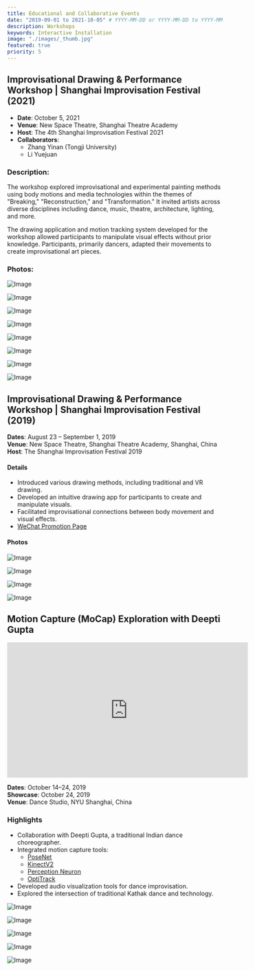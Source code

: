 ```yaml
---
title: Educational and Collaborative Events
date: "2019-09-01 to 2021-10-05" # YYYY-MM-DD or YYYY-MM-DD to YYYY-MM-DD or YYYY-MM-DD, YYYY-MM-DD, YYYY-MM-DD
description: Workshops
keywords: Interactive Installation
image: "./images/_thumb.jpg"
featured: true
priority: 5
---
```


<!-- ![Main Image](images/_main.jpg)

- **Venue**: New Space Theatre, Shanghai Theatre Academy, Shanghai, China
- **Host**: The 4th Shanghai Improvisation Festival (2021)
- **Collaborators**: Zhang Yinan (Tongji University) and Li Yuejuan -->

## Improvisational Drawing & Performance Workshop | Shanghai Improvisation Festival (2021)

- **Date**: October 5, 2021
- **Venue**: New Space Theatre, Shanghai Theatre Academy
- **Host**: The 4th Shanghai Improvisation Festival 2021
- **Collaborators**:
  - Zhang Yinan (Tongji University)
  - Li Yuejuan

### Description:

The workshop explored improvisational and experimental painting methods using body motions and media technologies within the themes of "Breaking," "Reconstruction," and "Transformation." It invited artists across diverse disciplines including dance, music, theatre, architecture, lighting, and more.

The drawing application and motion tracking system developed for the workshop allowed participants to manipulate visual effects without prior knowledge. Participants, primarily dancers, adapted their movements to create improvisational art pieces.

### Photos:

![Image](images/improv-2021-001.jpg)

![Image](images/improv-2021-002.jpg)

![Image](images/improv-2021-003.jpg)

![Image](images/improv-2021-004.jpg)

![Image](images/improv-2021-005.jpg)

![Image](images/improv-2021-006.jpg)

![Image](images/improv-2021-007.jpg)

![Image](images/improv-2021-008.jpg)

## Improvisational Drawing & Performance Workshop | Shanghai Improvisation Festival (2019)

**Dates**: August 23 – September 1, 2019  
**Venue**: New Space Theatre, Shanghai Theatre Academy, Shanghai, China  
**Host**: The Shanghai Improvisation Festival 2019

#### Details

- Introduced various drawing methods, including traditional and VR drawing.
- Developed an intuitive drawing app for participants to create and manipulate visuals.
- Facilitated improvisational connections between body movement and visual effects.
- [WeChat Promotion Page](https://mp.weixin.qq.com/s/cjgwilVnz09nKBiwQ2-iVQ)

#### Photos

![Image](images/improv-2019-001.jpg)

![Image](images/improv-2019-002.jpg)

![Image](images/improv-2019-003.jpg)

![Image](images/improv-2019-004.jpg)

## Motion Capture (MoCap) Exploration with Deepti Gupta

<iframe width="560" height="315" src="https://www.youtube.com/embed/hRj4mMm5CDo" frameborder="0" allow="accelerometer; autoplay; encrypted-media; gyroscope; picture-in-picture" allowfullscreen></iframe>

**Dates**: October 14–24, 2019  
**Showcase**: October 24, 2019  
**Venue**: Dance Studio, NYU Shanghai, China

### Highlights

- Collaboration with Deepti Gupta, a traditional Indian dance choreographer.
- Integrated motion capture tools:
  - [PoseNet](https://medium.com/tensorflow/real-time-human-pose-estimation-in-the-browser-with-tensorflow-js-7dd0bc881cd5)
  - [KinectV2](https://medium.com/@lisajamhoury/understanding-kinect-v2-joints-and-coordinate-system-4f4b90b9df16)
  - [Perception Neuron](https://neuronmocap.com/)
  - [OptiTrack](https://optitrack.com/)
- Developed audio visualization tools for dance improvisation.
- Explored the intersection of traditional Kathak dance and technology.

![Image](images/deepti-001.jpg)

![Image](images/deepti-002.png)

![Image](images/deepti-003.png)

![Image](images/deepti-004.png)

![Image](images/deepti-005.png)

<!-- ## **Artist Talk at Alibaba, Beijing**

**Date**: August 1, 2019
**Venue**: Alibaba, Beijing, China

### Highlights

- Invited as part of an internal learning program at Alibaba.
- Presented interactive installations, creative coding, and new media performances. -->
